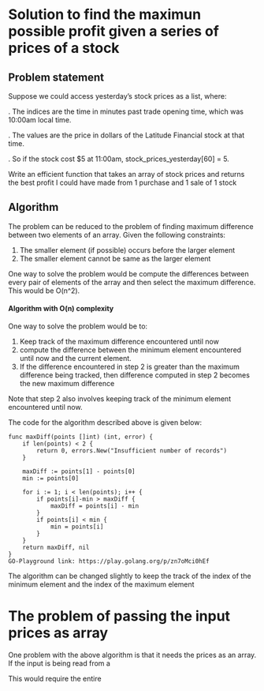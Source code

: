 # Solution to find the maximun possible profit given a series of prices of a stock

## Problem statement
Suppose we could access yesterday’s stock prices as a list, where:

. The indices are the time in minutes past trade opening time, which was 10:00am local time.

. The values are the price in dollars of the Latitude Financial stock at that time.

. So if the stock cost $5 at 11:00am, stock_prices_yesterday[60] = 5.

Write an efficient function that takes an array of stock prices and returns the best profit I could have made from 1 purchase and 1 sale of 1 stock

## Algorithm
The problem can be reduced to the problem of finding maximum difference between two elements of an array. Given the following constraints:
1. The smaller element (if possible) occurs before the larger element
2. The smaller element cannot be same as the larger element

One way to solve the problem would be compute the differences between every pair of elements of the array and then select the maximum difference. This would be O(n^2).

#### Algorithm with O(n) complexity

One way to solve the problem would be to:

1. Keep track of the maximum difference encountered until now
2. compute the difference between the minimum element encountered until now and the current element. 
3. If the difference encountered in step 2 is greater than the maximum difference being tracked, then difference computed in step 2 becomes the new maximum difference

Note that step 2 also involves keeping track of the minimum element encountered until now.

The code for the algorithm described above is given below:

```
func maxDiff(points []int) (int, error) {
	if len(points) < 2 {
		return 0, errors.New("Insufficient number of records")
	}

	maxDiff := points[1] - points[0]
	min := points[0]

	for i := 1; i < len(points); i++ {
		if points[i]-min > maxDiff {
			maxDiff = points[i] - min
		}
		if points[i] < min {
			min = points[i]
		}
	}
	return maxDiff, nil
}
GO-Playground link: https://play.golang.org/p/zn7oMci0hEf
```

The algorithm can be changed slightly to keep the track of the index of the minimum element and the index of the maximum element

# The problem of passing the input prices as array
One problem with the above algorithm is that it needs the prices as an array. If the input is being read from a 

This would require the entire 
